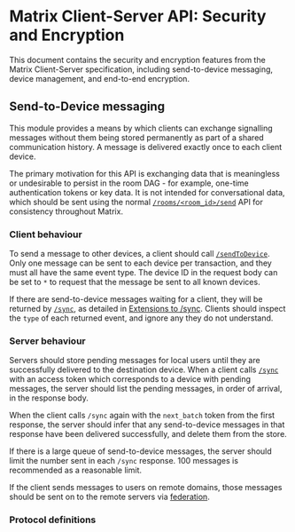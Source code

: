 # Matrix Client-Server API: Security and Encryption

This document contains the security and encryption features from the Matrix Client-Server specification, including send-to-device messaging, device management, and end-to-end encryption.

## Send-to-Device messaging

This module provides a means by which clients can exchange signalling messages without them being stored permanently as part of a shared communication history. A message is delivered exactly once to each client device.

The primary motivation for this API is exchanging data that is meaningless or undesirable to persist in the room DAG - for example, one-time authentication tokens or key data. It is not intended for conversational data, which should be sent using the normal [`/rooms/<room_id>/send`](https://spec.matrix.org/unstable/client-server-api/#put_matrixclientv3roomsroomidsendeventtypetxnid) API for consistency throughout Matrix.

### Client behaviour

To send a message to other devices, a client should call [`/sendToDevice`](https://spec.matrix.org/unstable/client-server-api/#put_matrixclientv3sendtodeviceeventtypetxnid). Only one message can be sent to each device per transaction, and they must all have the same event type. The device ID in the request body can be set to `*` to request that the message be sent to all known devices.

If there are send-to-device messages waiting for a client, they will be returned by [`/sync`](https://spec.matrix.org/unstable/client-server-api/#get_matrixclientv3sync), as detailed in [Extensions to /sync](https://spec.matrix.org/unstable/client-server-api/#extensions-to-sync). Clients should inspect the `type` of each returned event, and ignore any they do not understand.

### Server behaviour

Servers should store pending messages for local users until they are successfully delivered to the destination device. When a client calls [`/sync`](https://spec.matrix.org/unstable/client-server-api/#get_matrixclientv3sync) with an access token which corresponds to a device with pending messages, the server should list the pending messages, in order of arrival, in the response body.

When the client calls `/sync` again with the `next_batch` token from the first response, the server should infer that any send-to-device messages in that response have been delivered successfully, and delete them from the store.

If there is a large queue of send-to-device messages, the server should limit the number sent in each `/sync` response. 100 messages is recommended as a reasonable limit.

If the client sends messages to users on remote domains, those messages should be sent on to the remote servers via [federation](https://spec.matrix.org/unstable/server-server-api/#send-to-device-messaging).

### Protocol definitions

